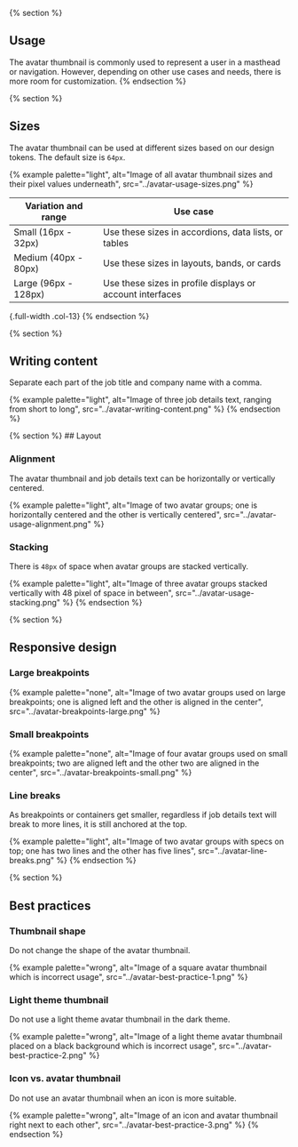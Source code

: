 <style>
.col-13 th { width: 25%; }
.col-13 th:last-of-type { width: 75%; }
.col-211 th:first-of-type { width: 50%; }
.col-111 th { width: 33%; }
.col-11 th { width: 50%; }
</style>

{% section %}
  ## Usage

  The avatar thumbnail is commonly used to represent a user in a masthead or 
  navigation. However, depending on other use cases and needs, there is more 
  room for customization.
{% endsection %}

{% section %}
  ## Sizes
  The avatar thumbnail can be used at different sizes based on our design tokens. The default size is <code>64px</code>.

  {% example palette="light",
              alt="Image of all avatar thumbnail sizes and their pixel values underneath",
              src="../avatar-usage-sizes.png" %}

  | Variation and range  | Use case                                                  |
  | -------------------- | --------------------------------------------------------- |
  | Small (16px - 32px)  | Use these sizes in accordions, data lists, or tables      |
  | Medium (40px - 80px) | Use these sizes in layouts, bands, or cards               |
  | Large (96px - 128px) | Use these sizes in profile displays or account interfaces |

  {.full-width .col-13}
{% endsection %}

{% section %}
  ## Writing content
  Separate each part of the job title and company name with a comma.

  {% example palette="light",
              alt="Image of three job details text, ranging from short to long",
              src="../avatar-writing-content.png" %}
{% endsection %}

{% section %}
    ## Layout

  ### Alignment

  The avatar thumbnail and job details text can be horizontally or vertically 
  centered.

  {% example palette="light",
              alt="Image of two avatar groups; one is horizontally centered and the other is vertically centered",
              src="../avatar-usage-alignment.png" %}

  ### Stacking
  There is `48px` of space when avatar groups are stacked vertically.

  {% example palette="light",
              alt="Image of three avatar groups stacked vertically with 48 pixel of space in between",
              src="../avatar-usage-stacking.png" %}
{% endsection %}

{% section %}
  ## Responsive design

  ### Large breakpoints

  {% example palette="none",
              alt="Image of two avatar groups used on large breakpoints; one is aligned left and the other is aligned in the center",
              src="../avatar-breakpoints-large.png" %}

  ### Small breakpoints

  {% example palette="none",
              alt="Image of four avatar groups used on small breakpoints; two are aligned left and the other two are aligned in the center",
              src="../avatar-breakpoints-small.png" %}

  ### Line breaks

  As breakpoints or containers get smaller, regardless if job details text will 
  break to more lines, it is still anchored at the top.

  {% example palette="light",
              alt="Image of two avatar groups with specs on top; one has two lines and the other has five lines",
              src="../avatar-line-breaks.png" %}
{% endsection %}

{% section %}
  ## Best practices

  ### Thumbnail shape

  Do not change the shape of the avatar thumbnail.

  {% example palette="wrong",
              alt="Image of a square avatar thumbnail which is incorrect usage",
              src="../avatar-best-practice-1.png" %}

  ### Light theme thumbnail

  Do not use a light theme avatar thumbnail in the dark theme.

  {% example palette="wrong",
              alt="Image of a light theme avatar thumbnail placed on a black background which is incorrect usage",
              src="../avatar-best-practice-2.png" %}

  ### Icon vs. avatar thumbnail

  Do not use an avatar thumbnail when an icon is more suitable.

  {% example palette="wrong",
              alt="Image of an icon and avatar thumbnail right next to each other",
              src="../avatar-best-practice-3.png" %}
{% endsection %}
